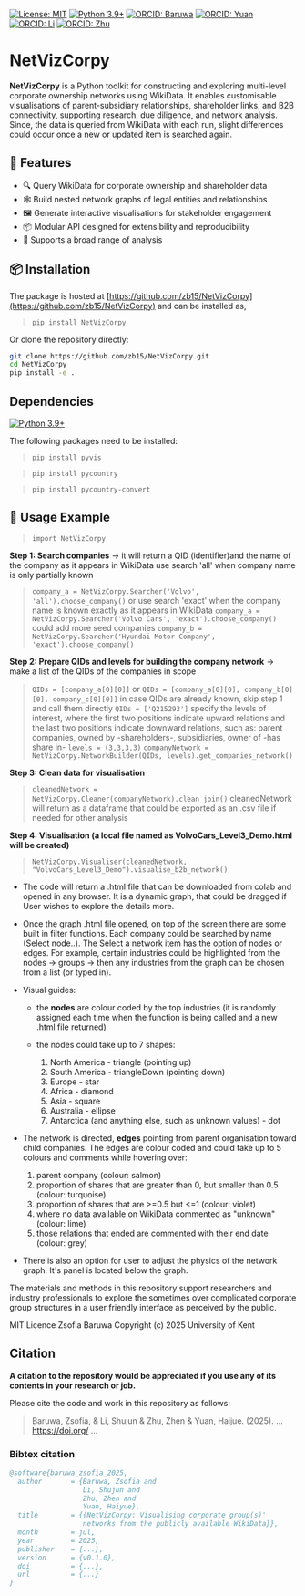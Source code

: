 [![License: MIT](https://img.shields.io/badge/License-MIT-yellow.svg)](https://opensource.org/licenses/MIT)
[![Python 3.9+](https://img.shields.io/badge/python-3.9+-blue.svg)](https://www.python.org/downloads/release/python-390/)
[![ORCID: Baruwa](https://img.shields.io/badge/ORCID-0000--0003--2933--0890-brightgreen)](https://orcid.org/0000-0003-2933-0890)
[![ORCID: Yuan](https://img.shields.io/badge/ORCID-0000--0001--6084--6719-brightgreen)](https://orcid.org/0000-0001-6084-6719)
[![ORCID: Li](https://img.shields.io/badge/ORCID-0000--0001--5628--7328-brightgreen)](https://orcid.org/0000-0001-5628-7328)
[![ORCID: Zhu](https://img.shields.io/badge/ORCID-0000--0003--0258--1454-brightgreen)](https://orcid.org/0000-0003-0258-1454)


# NetVizCorpy
**NetVizCorpy** is a Python toolkit for constructing and exploring multi-level corporate ownership networks using WikiData. It enables customisable visualisations of parent-subsidiary relationships, shareholder links, and B2B connectivity, supporting research, due diligence, and network analysis. Since, the data is queried from WikiData with each run, slight differences could occur once a new or updated item is searched again.

## 🚀 Features

- 🔍 Query WikiData for corporate ownership and shareholder data  
- 🕸️ Build nested network graphs of legal entities and relationships  
- 🖼️ Generate interactive visualisations for stakeholder engagement  
- 📦 Modular API designed for extensibility and reproducibility  
- 💼 Supports a broad range of analysis  

## 📦 Installation

The package is hosted at [https://github.com/zb15/NetVizCorpy](https://github.com/zb15/NetVizCorpy) and can be installed as,

> `pip install NetVizCorpy`

Or clone the repository directly:

```bash
git clone https://github.com/zb15/NetVizCorpy.git
cd NetVizCorpy
pip install -e .
```

## Dependencies

[![Python 3.9+](https://img.shields.io/badge/python-3.9+-blue.svg)](https://www.python.org/downloads/release/python-390/)

The following packages need to be installed:

> `pip install pyvis`

> `pip install pycountry`

> `pip install pycountry-convert`



## 🧩 Usage Example

> `import NetVizCorpy`

**Step 1: Search companies**
-> it will return a QID (identifier)and the name of the company as it appears in WikiData
use search 'all' when company name is only partially known
> `company_a = NetVizCorpy.Searcher('Volvo', 'all').choose_company()`
or use search 'exact' when the company name is known exactly as it appears in WikiData
> `company_a = NetVizCorpy.Searcher('Volvo Cars', 'exact').choose_company()`
could add more seed companies
> `company_b = NetVizCorpy.Searcher('Hyundai Motor Company', 'exact').choose_company()`

**Step 2: Prepare QIDs and levels for building the company network**
-> make a list of the QIDs of the companies in scope
> `QIDs = [company_a[0][0]]`
or
> `QIDs = [company_a[0][0], company_b[0][0], company_c[0][0]]`
in case QIDs are already known, skip step 1 and call them directly
> `QIDs = ['Q215293']`
specify the levels of interest, where the first two positions indicate upward relations
and the last two positions indicate downward relations, such as:
parent companies, owned by -shareholders-, subsidiaries, owner of -has share in-
> `levels = (3,3,3,3)`
> `companyNetwork = NetVizCorpy.NetworkBuilder(QIDs, levels).get_companies_network()`

**Step 3: Clean data for visualisation**
> `cleanedNetwork = NetVizCorpy.Cleaner(companyNetwork).clean_join()`
cleanedNetwork will return as a dataframe that could be exported as an .csv file if needed for other analysis

**Step 4: Visualisation (a local file named as VolvoCars_Level3_Demo.html will be created)**
> `NetVizCorpy.Visualiser(cleanedNetwork, "VolvoCars_Level3_Demo").visualise_b2b_network()`

*   The code will return a .html file that can be downloaded from colab and opened in any browser. It is a dynamic graph, that could be dragged if User wishes to explore the details more.

*   Once the graph .html file opened, on top of the screen there are some built in filter functions. Each company could be searched by name (Select node..).  The Select a network item has the option of nodes or edges. For example, certain industries could be highlighted from the nodes -> groups -> then any industries from the graph can be chosen from a list (or typed in).

*   Visual guides:

    *   the **nodes** are colour coded by the top industries (it is randomly assigned each time when the function is being called and a new .html file returned)
    *   the nodes could take up to 7 shapes:

        1.   North America - triangle (pointing up)
        2.   South America - triangleDown (pointing down)
        3.   Europe - star
        4.   Africa - diamond
        5.   Asia - square
        6.   Australia - ellipse
        7.   Antarctica (and anything else, such as unknown values) - dot

   *   The network is directed, **edges** pointing from parent organisation toward child companies. The edges are colour coded and could take up to 5 colours and comments while hovering over:
        
       1.   parent company (colour: salmon)
       2.   proportion of shares that are greater than 0, but smaller than 0.5 (colour: turquoise)
       3.   proportion of shares that are >=0.5 but <=1 (colour: violet)
       4.   where no data available on WikiData commented as "unknown" (colour: lime)
       5.   those relations that ended are commented with their end date (colour: grey)

   *   There is also an option for user to adjust the physics of the network graph. It's panel is located below the graph.


The materials and methods in this repository support researchers and industry professionals to explore the sometimes over complicated corporate group structures in a user friendly interface as perceived by the public. 

MIT Licence
Zsofia Baruwa
Copyright (c) 2025 University of Kent


## Citation

**A citation to the repository would be appreciated if you use any of its contents in your research or job.**

Please cite the code and work in this repository as follows:

> Baruwa, Zsofia, & Li, Shujun & Zhu, Zhen & Yuan, Haijue. (2025). ... https://doi.org/ ...


### Bibtex citation

```bibtex
@software{baruwa_zsofia_2025,
  author       = {Baruwa, Zsofia and
                  Li, Shujun and
                  Zhu, Zhen and
                  Yuan, Haiyue},
  title        = {{NetVizCorpy: Visualising corporate group(s)'
                  networks from the publicly available WikiData}},
  month        = jul,
  year         = 2025,
  publisher    = {...},
  version      = {v0.1.0},
  doi          = {...},
  url          = {...}
}
```




